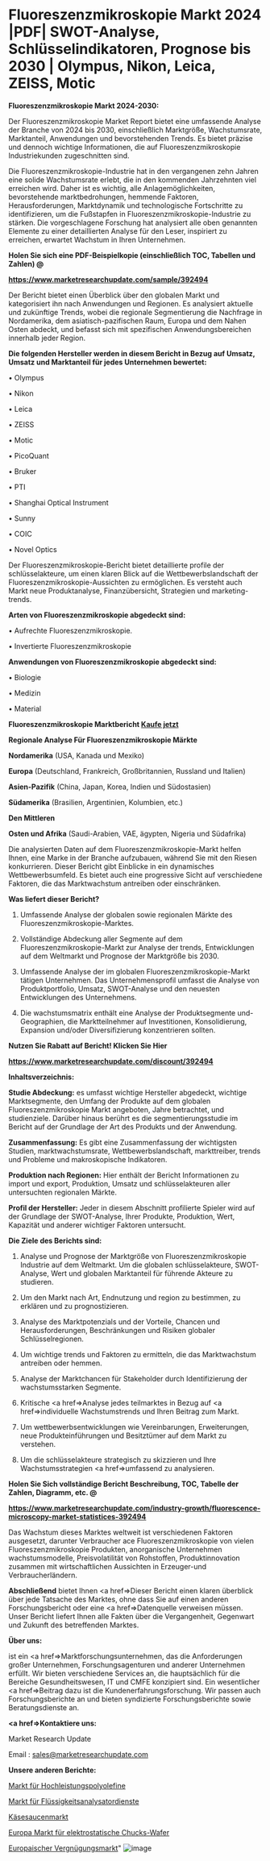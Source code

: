 # Fluoreszenzmikroskopie Markt 2024 |PDF| SWOT-Analyse, Schlüsselindikatoren, Prognose bis 2030 | Olympus, Nikon, Leica, ZEISS, Motic

<strong>Fluoreszenzmikroskopie Markt 2024-2030:</strong>

Der Fluoreszenzmikroskopie Market Report bietet eine umfassende Analyse der Branche von 2024 bis 2030, einschließlich Marktgröße, Wachstumsrate, Marktanteil, Anwendungen und bevorstehenden Trends. Es bietet präzise und dennoch wichtige Informationen, die auf Fluoreszenzmikroskopie Industriekunden zugeschnitten sind.

Die Fluoreszenzmikroskopie-Industrie hat in den vergangenen zehn Jahren eine solide Wachstumsrate erlebt, die in den kommenden Jahrzehnten viel erreichen wird. Daher ist es wichtig, alle Anlagemöglichkeiten, bevorstehende marktbedrohungen, hemmende Faktoren, Herausforderungen, Marktdynamik und technologische Fortschritte zu identifizieren, um die Fußstapfen in Fluoreszenzmikroskopie-Industrie zu stärken. Die vorgeschlagene Forschung hat analysiert alle oben genannten Elemente zu einer detaillierten Analyse für den Leser, inspiriert zu erreichen, erwartet Wachstum in Ihren Unternehmen.



<strong>Holen Sie sich eine PDF-Beispielkopie (einschließlich TOC, Tabellen und Zahlen) @
</strong>

<strong><a href=https://www.marketresearchupdate.com/sample/392494>

<strong>https://www.marketresearchupdate.com/sample/392494</u></font></a></strong></strong>

Der Bericht bietet einen Überblick über den globalen Markt und kategorisiert ihn nach Anwendungen und Regionen. Es analysiert aktuelle und zukünftige Trends, wobei die regionale Segmentierung die Nachfrage in Nordamerika, dem asiatisch-pazifischen Raum, Europa und dem Nahen Osten abdeckt, und befasst sich mit spezifischen Anwendungsbereichen innerhalb jeder Region.



<strong>Die folgenden Hersteller werden in diesem Bericht in Bezug auf Umsatz, Umsatz und Marktanteil für jedes Unternehmen bewertet:</strong>

• Olympus

• Nikon

• Leica

• ZEISS

• Motic

• PicoQuant

• Bruker

• PTI

• Shanghai Optical Instrument

• Sunny

• COIC

• Novel Optics

Der Fluoreszenzmikroskopie-Bericht bietet detaillierte profile der schlüsselakteure, um einen klaren Blick auf die Wettbewerbslandschaft der Fluoreszenzmikroskopie-Aussichten zu ermöglichen. Es versteht auch Markt neue Produktanalyse, Finanzübersicht, Strategien und marketing-trends.



<strong>Arten von Fluoreszenzmikroskopie abgedeckt sind:</strong>

• Aufrechte Fluoreszenzmikroskopie.

• Invertierte Fluoreszenzmikroskopie



<strong>Anwendungen von Fluoreszenzmikroskopie abgedeckt sind:</strong>

• Biologie

• Medizin

• Material



<strong>Fluoreszenzmikroskopie Marktbericht <a href=https://www.marketresearchupdate.com/buynow/392494>Kaufe jetzt</a></strong>



<strong>Regionale Analyse Für Fluoreszenzmikroskopie Märkte</strong>



<strong>Nordamerika</strong> (USA, Kanada und Mexiko)



<strong>Europa</strong> (Deutschland, Frankreich, Großbritannien, Russland und Italien)



<strong>Asien-Pazifik</strong> (China, Japan, Korea, Indien und Südostasien)



<strong>Südamerika</strong> (Brasilien, Argentinien, Kolumbien, etc.)



<strong>Den Mittleren</strong> 

<strong>Osten und Afrika</strong> (Saudi-Arabien, VAE, ägypten, Nigeria und Südafrika)

Die analysierten Daten auf dem Fluoreszenzmikroskopie-Markt helfen Ihnen, eine Marke in der Branche aufzubauen, während Sie mit den Riesen konkurrieren. Dieser Bericht gibt Einblicke in ein dynamisches Wettbewerbsumfeld. Es bietet auch eine progressive Sicht auf verschiedene Faktoren, die das Marktwachstum antreiben oder einschränken.



<strong>Was liefert dieser Bericht?</strong>

1. Umfassende Analyse der globalen sowie regionalen Märkte des Fluoreszenzmikroskopie-Marktes.

2. Vollständige Abdeckung aller Segmente auf dem Fluoreszenzmikroskopie-Markt zur Analyse der trends, Entwicklungen auf dem Weltmarkt und Prognose der Marktgröße bis 2030.

3. Umfassende Analyse der im globalen Fluoreszenzmikroskopie-Markt tätigen Unternehmen. Das Unternehmensprofil umfasst die Analyse von Produktportfolio, Umsatz, SWOT-Analyse und den neuesten Entwicklungen des Unternehmens.

4. Die wachstumsmatrix enthält eine Analyse der Produktsegmente und-Geographien, die Marktteilnehmer auf Investitionen, Konsolidierung, Expansion und/oder Diversifizierung konzentrieren sollten.



<strong>Nutzen Sie Rabatt auf Bericht! Klicken Sie Hier
</strong>

<strong><a href=https://www.marketresearchupdate.com/discount/392494>https://www.marketresearchupdate.com/discount/392494</b></u></font></strong></a>



<strong>Inhaltsverzeichnis:</strong>



<strong>Studie Abdeckung:</strong> es umfasst wichtige Hersteller abgedeckt, wichtige Marktsegmente, den Umfang der Produkte auf dem globalen Fluoreszenzmikroskopie Markt angeboten, Jahre betrachtet, und studienziele. Darüber hinaus berührt es die segmentierungsstudie im Bericht auf der Grundlage der Art des Produkts und der Anwendung.



<strong>Zusammenfassung:</strong> Es gibt eine Zusammenfassung der wichtigsten Studien, marktwachstumsrate, Wettbewerbslandschaft, markttreiber, trends und Probleme und makroskopische Indikatoren.



<strong>Produktion nach Regionen:</strong> Hier enthält der Bericht Informationen zu import und export, Produktion, Umsatz und schlüsselakteuren aller untersuchten regionalen Märkte.



<strong>Profil der Hersteller:</strong> Jeder in diesem Abschnitt profilierte Spieler wird auf der Grundlage der SWOT-Analyse, Ihrer Produkte, Produktion, Wert, Kapazität und anderer wichtiger Faktoren untersucht.



<strong>Die Ziele des Berichts sind:</strong>

1) Analyse und Prognose der Marktgröße von Fluoreszenzmikroskopie Industrie auf dem Weltmarkt.
Um die globalen schlüsselakteure, SWOT-Analyse, Wert und globalen Marktanteil für führende Akteure zu studieren.

2) Um den Markt nach Art, Endnutzung und region zu bestimmen, zu erklären und zu prognostizieren.

3) Analyse des Marktpotenzials und der Vorteile, Chancen und Herausforderungen, Beschränkungen und Risiken globaler Schlüsselregionen.

4) Um wichtige trends und Faktoren zu ermitteln, die das Marktwachstum antreiben oder hemmen.

5) Analyse der Marktchancen für Stakeholder durch Identifizierung der wachstumsstarken Segmente.

6) Kritische <a href=>Analyse</a> jedes teilmarktes in Bezug auf <a href=>individuelle</a> Wachstumstrends und Ihren Beitrag zum Markt.

7) Um wettbewerbsentwicklungen wie Vereinbarungen, Erweiterungen, neue Produkteinführungen und Besitztümer auf dem Markt zu verstehen.

8) Um die schlüsselakteure strategisch zu skizzieren und Ihre Wachstumsstrategien <a href=>umfassend</a> zu analysieren.



<strong>Holen Sie Sich vollständige Bericht Beschreibung, TOC, Tabelle der Zahlen, Diagramm, etc. @ </strong>

<strong><a href=https://www.marketresearchupdate.com/industry-growth/fluorescence-microscopy-market-statistices-392494>https://www.marketresearchupdate.com/industry-growth/fluorescence-microscopy-market-statistices-392494</a></font></strong>

Das Wachstum dieses Marktes weltweit ist verschiedenen Faktoren ausgesetzt, darunter Verbraucher ace Fluoreszenzmikroskopie von vielen Fluoreszenzmikroskopie Produkten, anorganische Unternehmen wachstumsmodelle, Preisvolatilität von Rohstoffen, Produktinnovation zusammen mit wirtschaftlichen Aussichten in Erzeuger-und Verbraucherländern.



<strong>Abschließend</strong> bietet Ihnen <a href=>Dieser</a> Bericht einen klaren überblick über jede Tatsache des Marktes, ohne dass Sie auf einen anderen Forschungsbericht oder eine <a href=>Datenquelle</a> verweisen müssen. Unser Bericht liefert Ihnen alle Fakten über die Vergangenheit, Gegenwart und Zukunft des betreffenden Marktes.



<strong>Über uns:</strong>

 ist ein <a href=>Marktfors</a>chungsunternehmen, das die Anforderungen großer Unternehmen, Forschungsagenturen und anderer Unternehmen erfüllt. Wir bieten verschiedene Services an, die hauptsächlich für die Bereiche Gesundheitswesen, IT und CMFE konzipiert sind. Ein wesentlicher <a href=>Beitrag</a> dazu ist die Kundenerfahrungsforschung. Wir passen auch Forschungsberichte an und bieten syndizierte Forschungsberichte sowie Beratungsdienste an.



<strong><a href=>Kontaktiere uns:</a></strong>

Market Research Update

Email : sales@marketresearchupdate.com



<strong>Unsere anderen Berichte:</strong>

<a href=https://www.linkedin.com/pulse/performance-polyolefins-market-current>Markt für Hochleistungspolyolefine</a>

<a href=https://www.linkedin.com/pulse/liquid-analyzer-service-market-size>Markt für Flüssigkeitsanalysatordienste</a>

<a href=https://www.linkedin.com/pulse/cheese-sauce-market-report-2023-top-company-trends-future>Käsesaucenmarkt</a>

<a href=https://www.linkedin.com/pulse/europe-electrostatic-chucks-wafer-market-2023>Europa Markt für elektrostatische Chucks-Wafer</a>

<a href=https://www.linkedin.com/pulse/europe-amusements-market-2023-data-qdvuf/>Europaischer Vergnügungsmarkt</a>"
![image](https://github.com/Gayatrikarjule/Market-Analysis-361/assets/97346546/7ad8769f-fedf-40ae-aa1b-160a3ef17e16)
